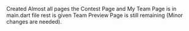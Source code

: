 Created Almost all pages 
the Contest Page and My Team Page is in main.dart file rest is given
Team Preview Page is still remaining (Minor changes are needed).

